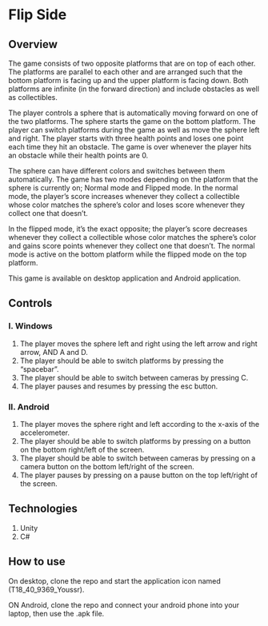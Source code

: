 # Flip Side
## Overview
The game consists of two opposite platforms that are on top of each other. The platforms are parallel to each other and
are arranged such that the bottom platform is facing up and the upper platform is facing down.
Both platforms are infinite (in the forward direction) and include obstacles as well as collectibles.

The player controls a sphere that is automatically moving forward on one of the two platforms.
The sphere starts the game on the bottom platform. The player can switch platforms during the
game as well as move the sphere left and right. The player starts with three health points and
loses one point each time they hit an obstacle. The game is over whenever the player hits an
obstacle while their health points are 0.

The sphere can have different colors and switches between them automatically. The game has
two modes depending on the platform that the sphere is currently on; Normal mode and Flipped
mode. In the normal mode, the player’s score increases whenever they collect a collectible
whose color matches the sphere’s color and loses score whenever they collect one that doesn’t.

In the flipped mode, it’s the exact opposite; the player’s score decreases whenever they collect
a collectible whose color matches the sphere’s color and gains score points whenever they
collect one that doesn’t. The normal mode is active on the bottom platform while the flipped
mode on the top platform.

This game is available on desktop application and Android application.

## Controls
### I. Windows
1) The player moves the sphere left and right using the left arrow and right arrow,
AND A and D.
2) The player should be able to switch platforms by pressing the “spacebar”.
3) The player should be able to switch between cameras by pressing C.
4) The player pauses and resumes by pressing the esc button.
### II. Android
1) The player moves the sphere right and left according to the x-axis of the
accelerometer.
2) The player should be able to switch platforms by pressing on a button on the
bottom right/left of the screen.
3) The player should be able to switch between cameras by pressing on a camera
button on the bottom left/right of the screen.
4) The player pauses by pressing on a pause button on the top left/right of the
screen.

## Technologies
1) Unity
2) C#

## How to use
On desktop, clone the repo and start the application icon named (T18_40_9369_Youssr).

ON Android, clone the repo and connect your android phone into your laptop, then use the .apk file.
